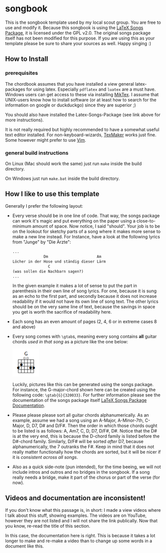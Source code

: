 # songbook

This is the songbook template used by my local scout group. You are free to use and modify it.
Because this songbook is using the [LaTeX Songs Package](http://songs.sourceforge.net/), it is licensed under the GPL v2.0. 
The original songs package itself has not been modified for this purpose. 
If you are using this as your template please be sure to share your sources as well. 
Happy singing :)

## How to Install

### prerequisites

The chordbook assumes that you have installed a view general latex-packages for using latex. 
Especially `pdflatex` and `luatex` are a must have. 
Windows users can get access to these via installing [MikTex](https://miktex.org/). 
I assume that UNIX-users know how to install software (or at least how to search for the information on google or duckduckgo) since they are superior ;)

You should also have installed the Latex-Songs-Package (see link above for more instructions). 

It is not really required but highly recommended to have a somewhat useful text editor installed. 
For non-keyboard-wizards, [TexMaker](https://www.xm1math.net/texmaker/) works just fine. 
Some however might prefer to use [Vim](https://www.vim.org/). 

### general build instructions

On Linux (Mac should work the same) just run `make` inside the build directory. 

On Windows just run `make.bat` inside the build directory. 

## How I like to use this template

Generally I prefer the following layout: 
 - Every verse should be in one line of code. That way, the songs package can work it's magic and put everything on the paper using a close-to-minimum amount of space. Now notice, I said "should". Your job is to be on the lookout for sketchy parts of a song where it makes more sense to make a new line instead. For Instance, have a look at the following lyrics from "Junge" by "Die Ärzte": 
   ```
   ...
                 Dm                      Am
   Löcher in der Hose und ständig dieser Lärm
                   C
   (was sollen die Nachbarn sagen?)
   ...
   ```
   In the given example it makes a lot of sense to put the part in parenthesis in their own line of song lyrics. For one, because it is sung as an echo to the first part, and secondly because it does not increase readability if it would not have its own line of song text. The other lyrics should be on the very same line of text, because the savings in space you get is worth the sacrifice of readability here.  
 - Each song has an even amount of pages (2, 4, 6 or in extreme cases 8 and above)
 - Every song comes with `\gtab`s, meaning every song contains **all** guitar chords _used in that song_ as a picture like the one below: 

   ![Picture of a G-Major](build/img/gmaj.png) 

   Luckily, pictures like this can be generated using the songs package. For instance, the G-major-chord shown here can be created using the following code: `\gtab{G}{320033}`. For further information please see the documentation of the songs package itself [LaTeX Songs Package Documentation](http://songs.sourceforge.net/songsdoc/songs.html). 
 - Please please please sort all guitar chords alphanumerically. As an example, assume we had a song using an A-Major, A-Minor-7th, C-Major, D, D7, D# and D/F#. Then the order in which those chords ought to be listed is as follows: A, Am7, C, D, D7, D/F#, D#. Notice that the D# is at the very end, this is because the D-chord family is listed before the D#-chord family. Similarly, D/F# will be sorted _after_ D7, because alphanumerically, the 7 outranks the F#. Keep in mind that it does not really matter functionally how the chords are sorted, but it will be nicer if it is _consistent across all songs_.
 - Also as a quick side-note (pun intended), for the time beeing, we will not include intros and outros and no bridges in the songbook. If a song really needs a bridge, make it part of the chorus or part of the verse (for now). 

## Videos and documentation are inconsistent! 

If you don't know what this passage is, in short: I made a view videos where I talk about this stuff, showing examples. The videos are on YouTube, however they are not listed and I will not share the link publically. 
Now that you know, re-read the title of this section. 

In this case, the documentation here is right. This is because it takes a lot longer to make and re-make a video than to change up some words in a document like this. 

